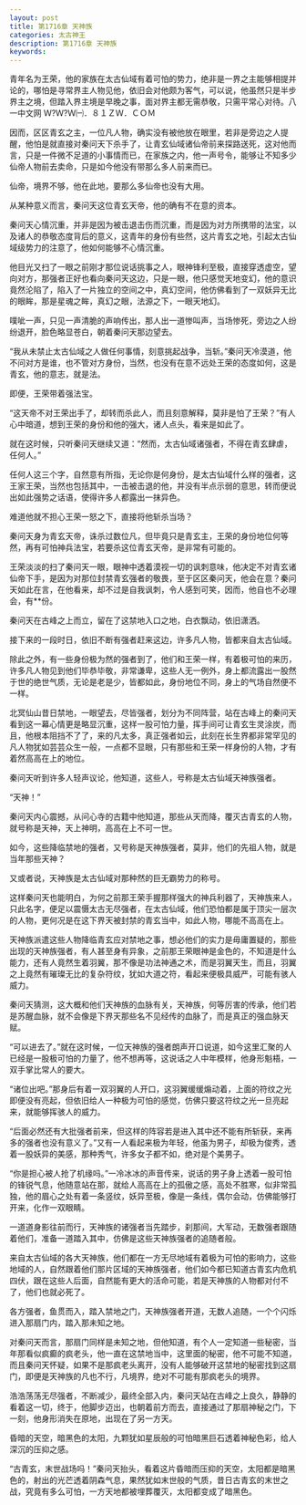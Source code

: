 ```yaml
---
layout: post
title: 第1716章 天神族
categories: 太古神王
description: 第1716章 天神族
keywords:
---
```


青年名为王荣，他的家族在太古仙域有着可怕的势力，绝非是一界之主能够相提并论的，哪怕是寻常界主人物见他，依旧会对他颇为客气，可以说，他虽然只是半步界主之境，但踏入界主境是早晚之事，面对界主都无需恭敬，只需平常心对待。八一中文网  Ｗ?Ｗ?Ｗ㈠．８１ＺＷ．ＣＯＭ

因而，区区青玄之主，一位凡人物，确实没有被他放在眼里，若非是旁边之人提醒，他怕是就直接对秦问天下杀手了，让青玄仙域诸仙帝前来探路送死，这对他而言，只是一件微不足道的小事情而已，在家族之内，他一声号令，能够让不知多少仙帝人物前去卖命，只是如今他没有带那么多人前来而已。

仙帝，境界不够，他在此地，要那么多仙帝也没有大用。

从某种意义而言，秦问天这位青玄天帝，他的确有不在意的资本。

秦问天心情沉重，并非是因为被击退击伤而沉重，而是因为对方所携带的法宝，以及诸人的恭敬态度背后的意义，这青年的身份有些然，这片青玄之地，引起太古仙域级势力的注意了，他如何能够不心情沉重。

他目光又扫了一眼之前刚才那位说话挑事之人，眼神锋利至极，直接穿透虚空，望向对方，那强者正好也看向秦问天这边，只是一眼，他只感觉天地变幻，他的意识竟然沦陷了，陷入了一片独立的空间之中，真幻空间，他仿佛看到了一双妖异无比的眼眸，那是星魂之眸，真幻之眼，法源之下，一眼天地幻。

噗呲一声，只见一声清脆的声响传出，那人出一道惨叫声，当场惨死，旁边之人纷纷退开，脸色略显苍白，朝着秦问天那边望去。

“我从未禁止太古仙域之人做任何事情，刻意挑起战争，当斩。”秦问天冷漠道，他不问对方是谁，也不管对方身份，当然，也没有在意不远处王荣的态度如何，这是青玄，他的意志，就是法。

即便，王荣带着强法宝。

“这天帝不对王荣出手了，却转而杀此人，而且刻意解释，莫非是怕了王荣？”有人心中暗道，想到王荣的身份和他的强大，诸人点头，看来是如此了。

就在这时候，只听秦问天继续又道：“然而，太古仙域诸强者，不得在青玄肆虐，任何人。”

任何人这三个字，自然意有所指，无论你是何身份，是太古仙域什么样的强者，这王家王荣，当然也包括其中，一击被击退的他，并没有半点示弱的意思，转而便说出如此强势之话语，使得许多人都露出一抹异色。

难道他就不担心王荣一怒之下，直接将他斩杀当场？

秦问天身为青玄天帝，诛杀过数位凡，但毕竟只是青玄主，王荣的身份地位何等然，再有可怕神兵法宝，若要杀这位青玄天帝，是非常有可能的。

王荣淡淡的扫了秦问天一眼，眼神中透着漠视一切的讽刺意味，他决定不对青玄诸仙帝下手，是因为对那位封禁青玄强者的敬畏，至于区区秦问天，他会在意？秦问天如此在言，在他看来，却不过是自我讽刺，令人感到可笑，因而，他自也不必理会，有**份。

秦问天在古峰之上而立，留在了这禁地入口之地，白衣飘动，依旧潇洒。

接下来的一段时日，依旧不断有强者赶来这边，许多凡人物，皆都来自太古仙域。

除此之外，有一些身份极为然的强者到了，他们和王荣一样，有着极可怕的来历，许多凡人物见到他们毕恭毕敬，非常谦卑，这些人无一例外，身上都流露出一股然于世的绝世气质，无论是老是少，皆都如此，身份地位不同，身上的气场自然便不一样。

北冥仙山昔日禁地，一眼望去，尽皆强者，划分为不同阵营，站在古峰上的秦问天看到这一幕心情更是略显沉重，这样一股可怕力量，挥手间可让青玄生灵涂炭，而且，他根本阻挡不了了，来的凡太多，真正强者如云，此刻在长生界都非常罕见的凡人物犹如芸芸众生一般，一点都不显眼，只有那些和王荣一样身份的人物，才有着然高高在上的地位。

秦问天听到许多人轻声议论，他知道，这些人，号称是太古仙域天神族强者。

“天神！”

秦问天内心震撼，从问心寺的古籍中他知道，那些从天而降，覆灭古青玄的人物，就号称是天神，天上神明，高高在上不可一世。

如今，这些降临禁地的强者，又号称是天神族强者，莫非，他们的先祖人物，就是当年那些天神？

又或者说，天神族是太古仙域对那种然的巨无霸势力的称号。

这样秦问天也能明白，为何之前那王荣手握那样强大的神兵利器了，天神族来人，只此名字，便足以震慑太古无尽强者，在太古仙域，他们恐怕都是属于顶尖一层次的人物，更何况是在这下界天被封禁的青玄当中，如此人物，哪能不高高在上。

天神族派遣这些人物降临青玄应对禁地之事，想必他们的实力是毋庸置疑的，那些出现的天神族强者，有人甚至身有异象，之前那王荣眼神是金色的，不知道是什么能力，还有人竟然生着羽翼，那不像是功法神通之术，而是羽翼天生，而且，羽翼之上竟然有璀璨无比的复杂符纹，犹如大道之符，看起来便极具威严，可能有骇人威力。

秦问天猜测，这大概和他们天神族的血脉有关，天神族，何等厉害的传承，他们若是苏醒血脉，就不会像是下界天那些名不见经传的血脉了，而是真正的强血脉天赋。

“可以进去了。”就在这时候，一位天神族的强者朗声开口说道，如今这里汇聚的人已经是一股极可怕的力量了，他不想再等，这说话之人中年模样，他身形魁梧，一双手掌比常人的要大。

“诸位出吧。”那身后有着一双羽翼的人开口，这羽翼缓缓煽动着，上面的符纹之光即便没有亮起，但依旧给人一种极为可怕的感觉，仿佛只要这符纹之光一旦亮起来，就能够挥骇人的威力。

“后面必然还有大批强者前来，但这样的阵容若是进入其中还不能有所斩获，来再多的强者也没有意义了。”又有一人看起来极为年轻，他虽为男子，却极为俊秀，透着一股妖异的美感，那种秀气，许多女子都不如，绝对是个美男子。

“你是担心被人抢了机缘吗。”一冷冰冰的声音传来，说话的男子身上透着一股可怕的锋锐气息，他随意站在那，就给人高高在上的孤傲之感，高处不胜寒，似非常孤独，他的眉心之处有着一条竖纹，妖异至极，像是一条线，偶尔会动，仿佛能够打开来，化作一双眼睛。

一道道身影往前而行，天神族的诸强者当先踏步，刹那间，大军动，无数强者跟随着他们，准备一道踏入其中，仿佛是这些天神族强者的追随者般。

来自太古仙域的各大天神族，他们都在一方无尽地域有着极为可怕的影响力，这些地域的人，自然跟着他们那片区域的天神族强者，他们如今都已知道古青玄内危机四伏，跟在这些人后面，自然能有更大的活命可能，若是天神族的人物都对付不了，他们也就必死了。

各方强者，鱼贯而入，踏入禁地之门，天神族强者开道，无数人追随，一个个闪烁进入那扇门内，踏入那未知之地。

对秦问天而言，那扇门同样是未知之地，但他知道，有个人一定知道一些秘密，当年那看似疯癫的疯老头，他一直在这禁地当中，这里面的秘密，他不可能不知道，而且秦问天怀疑，如果不是那疯老头离开，没有人能够破开这禁地的秘密找到这扇门，即便是天神族的凡也不行，凡境界，绝对不可能有那疯老头的境界。

浩浩荡荡无尽强者，不断减少，最终全部入内，秦问天站在古峰之上良久，静静的看着这一切，终于，他脚步迈出，也朝着前方而去，直接通过了那扇神秘之门，下一刻，他身形消失在原地，出现在了另一方天。

昏暗的天空，暗黑色的太阳，九颗犹如星辰般的可怕暗黑巨石透着神秘色彩，给人深沉的压抑之感。

“古青玄，末世战场吗！”秦问天抬头，看着这片昏暗而压抑的天空，太阳都是暗黑色的，射出的光芒透着阴森气息，果然犹如末世般的气质，昔日古青玄的末世之战，究竟有多么可怕，一方天地都被埋葬覆灭，太阳都变成了暗黑色。
